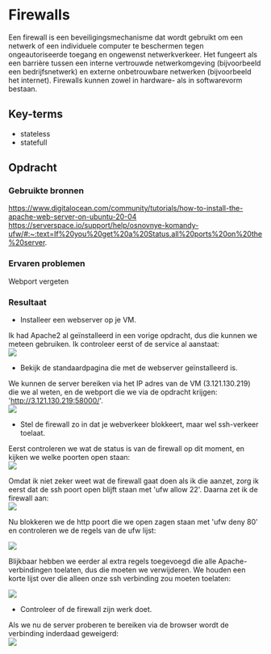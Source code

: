 # Firewalls
Een firewall is een beveiligingsmechanisme dat wordt gebruikt om een netwerk of een individuele computer te beschermen tegen ongeautoriseerde toegang en ongewenst netwerkverkeer. Het fungeert als een barrière tussen een interne vertrouwde netwerkomgeving (bijvoorbeeld een bedrijfsnetwerk) en externe onbetrouwbare netwerken (bijvoorbeeld het internet). Firewalls kunnen zowel in hardware- als in softwarevorm bestaan.

## Key-terms
- stateless
- statefull

## Opdracht
### Gebruikte bronnen
https://www.digitalocean.com/community/tutorials/how-to-install-the-apache-web-server-on-ubuntu-20-04  
https://serverspace.io/support/help/osnovnye-komandy-ufw/#:~:text=If%20you%20get%20a%20Status,all%20ports%20on%20the%20server.  

### Ervaren problemen
Webport vergeten

### Resultaat

- Installeer een webserver op je VM.  

Ik had Apache2 al geïnstalleerd in een vorige opdracht, dus die kunnen we meteen gebruiken. Ik controleer eerst of de service al aanstaat:  
![](..\00_includes\Security_pics\2\apache_status.png)  
- Bekijk de standaardpagina die met de webserver geïnstalleerd is.  

We kunnen de server bereiken via het IP adres van de VM (3.121.130.219) die we al weten, en de webport die we via de opdracht krijgen: 'http://3.121.130.219:58000/'.  
![](..\00_includes\Security_pics\2\apache_home.png)  

- Stel de firewall zo in dat je webverkeer blokkeert, maar wel ssh-verkeer toelaat.  

Eerst controleren we wat de status is van de firewall op dit moment, en kijken we welke poorten open staan:  
![](..\00_includes\Security_pics\2\ufw_status.png)  

Omdat ik niet zeker weet wat de firewall gaat doen als ik die aanzet, zorg ik eerst dat de ssh poort open blijft staan met 'ufw allow 22'. Daarna zet ik de firewall aan:  
![](..\00_includes\Security_pics\2\ufw_enable.png)

Nu blokkeren we de http poort die we open zagen staan met 'ufw deny 80' en controleren we de regels van de ufw lijst:

![](..\00_includes\Security_pics\2\ufw_rule_list.png)  

Blijkbaar hebben we eerder al extra regels toegevoegd die alle Apache-verbindingen toelaten, dus die moeten we verwijderen. We houden een korte lijst over die alleen onze ssh verbinding zou moeten toelaten:  

![](..\00_includes\Security_pics\2\ufw_list_final.png)

- Controleer of de firewall zijn werk doet.  

Als we nu de server proberen te bereiken via de browser wordt de verbinding inderdaad geweigerd:  
![](..\00_includes\Security_pics\2\apache_blocked.png)
